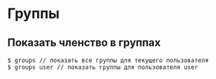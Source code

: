 # Группы
## Показать членство в группах
```shell
$ groups // показать все группы для текущего пользователя
$ groups user // показать группы для пользователя user
```
